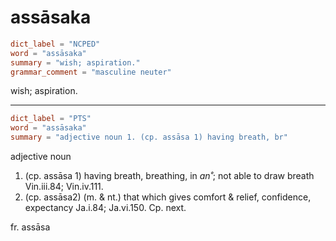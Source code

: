 # assāsaka

``` toml
dict_label = "NCPED"
word = "assāsaka"
summary = "wish; aspiration."
grammar_comment = "masculine neuter"
```

wish; aspiration.

--------------------

``` toml
dict_label = "PTS"
word = "assāsaka"
summary = "adjective noun 1. (cp. assāsa 1) having breath, br"
```

adjective noun

1. (cp. assāsa 1) having breath, breathing, in *an˚*; not able to draw breath Vin.iii.84; Vin.iv.111.
2. (cp. assāsa2) (m. & nt.) that which gives comfort & relief, confidence, expectancy Ja.i.84; Ja.vi.150. Cp. next.

fr. assāsa

